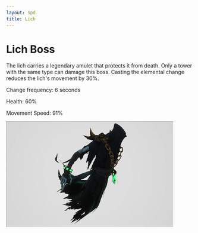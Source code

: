 ```yaml
---
layout: spd
title: Lich
---
```


# Lich Boss

The lich carries a legendary amulet that protects it from death. Only a tower with the same type can damage this boss. Casting the elemental change reduces the lich's movement by 30%.

Change frequency: 6 seconds

Health: 60%

Movement Speed: 91%

<img src="/assets/images/spd/enemy-lich.gif" width="449" height="283">
